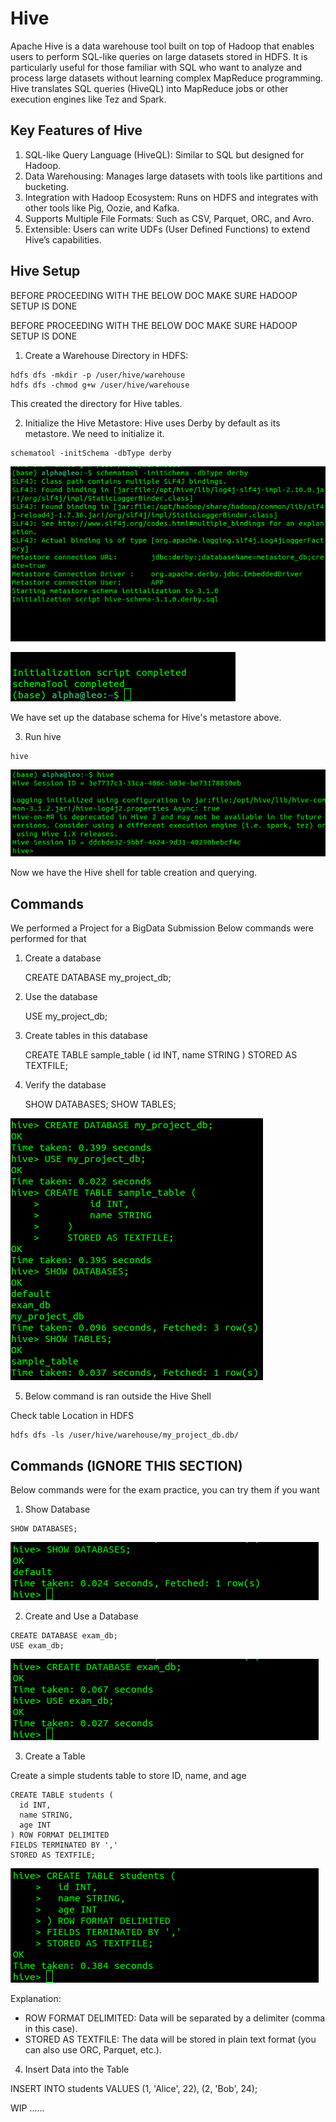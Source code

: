 Hive
=================

Apache Hive is a data warehouse tool built on top of Hadoop that enables users to perform SQL-like queries on large datasets stored in HDFS. It is particularly useful for those familiar with SQL who want to analyze and process large datasets without learning complex MapReduce programming. Hive translates SQL queries (HiveQL) into MapReduce jobs or other execution engines like Tez and Spark.

Key Features of Hive
---------------------

1. SQL-like Query Language (HiveQL): Similar to SQL but designed for Hadoop.
2. Data Warehousing: Manages large datasets with tools like partitions and bucketing.
3. Integration with Hadoop Ecosystem: Runs on HDFS and integrates with other tools like Pig, Oozie, and Kafka.
4. Supports Multiple File Formats: Such as CSV, Parquet, ORC, and Avro.
5. Extensible: Users can write UDFs (User Defined Functions) to extend Hive’s capabilities.



Hive Setup
---------------------

BEFORE PROCEEDING WITH THE BELOW DOC MAKE SURE HADOOP SETUP IS DONE

BEFORE PROCEEDING WITH THE BELOW DOC MAKE SURE HADOOP SETUP IS DONE

1. Create a Warehouse Directory in HDFS:

```
hdfs dfs -mkdir -p /user/hive/warehouse
hdfs dfs -chmod g+w /user/hive/warehouse
```
This created the directory for Hive tables.

2. Initialize the Hive Metastore: Hive uses Derby by default as its metastore. We need to initialize it.

```
schematool -initSchema -dbType derby
```

![img_1.png](screenshots/img_1.png)

![img.png](screenshots/img.png)

We have set up the database schema for Hive's metastore above.


3. Run hive 

```
hive
```

![img_2.png](screenshots/img_2.png)


Now we have the Hive shell for table creation and querying. 


Commands 
--------------------

We performed a Project for a BigData Submission
Below commands were performed for that 

1. Create a database


    CREATE DATABASE my_project_db;

2. Use the database


    USE my_project_db;

3. Create tables in this database


    CREATE TABLE sample_table (
        id INT,
        name STRING
    )
    STORED AS TEXTFILE;
    
4. Verify the database


    SHOW DATABASES;
    SHOW TABLES;

![img_8.png](screenshots/img_8.png)

5. Below command is ran outside the Hive Shell

Check table Location in HDFS 

    hdfs dfs -ls /user/hive/warehouse/my_project_db.db/



Commands (IGNORE THIS SECTION)
---------------------------------

Below commands were for the exam practice, you can try them if you want 

1. Show Database 

```
SHOW DATABASES;
```

![img_3.png](screenshots/img_3.png)


2. Create and Use a Database

```
CREATE DATABASE exam_db;
USE exam_db;
```

![img_4.png](screenshots/img_4.png)


3. Create a Table

Create a simple students table to store ID, name, and age

```
CREATE TABLE students (
  id INT,
  name STRING,
  age INT
) ROW FORMAT DELIMITED 
FIELDS TERMINATED BY ',' 
STORED AS TEXTFILE;
```

![img_5.png](screenshots/img_5.png)

Explanation:
* ROW FORMAT DELIMITED: Data will be separated by a delimiter (comma in this case).
* STORED AS TEXTFILE: The data will be stored in plain text format (you can also use ORC, Parquet, etc.).



4. Insert Data into the Table

INSERT INTO students VALUES (1, 'Alice', 22), (2, 'Bob', 24);

WIP ......
